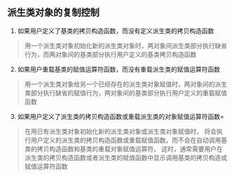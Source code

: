 ## 派生类对象的复制控制
1. 如果用户定义了基类的拷贝构造函数，而没有定义派生类的拷贝构造函数

>用一个派生类对象初始化新的派生类对象时，两对象间派生类部分执行缺省行为，而两对象间的基类部分执行用户定义的基类拷贝构造函数

2. 如果用户重载基类的赋值运算符函数，而没有重载派生类的赋值运算符函数
> 用一个派生类对象给另一个已经存在的派生类对象赋值时，两对象间的派生类部分执行缺省的赋值行为，两对象间的基类部分执行用户定义的重载赋值函数

3. 如果用户定义了派生类的拷贝构造函数或重载派生类的对象赋值运算符函数=

>在用已有派生类对象初始化新的派生类对象或派生类对象赋值时，
将会执行用户定义的派生类的拷贝构造函数或重载赋值函数，而不会在自动调用基类的拷贝构造函数和基类的重载对象赋值运算符，
这时，通常需要用户在派生类的拷贝构造函数或者派生类的赋值函数中显示调用基类的拷贝构造或赋值运算符函数
